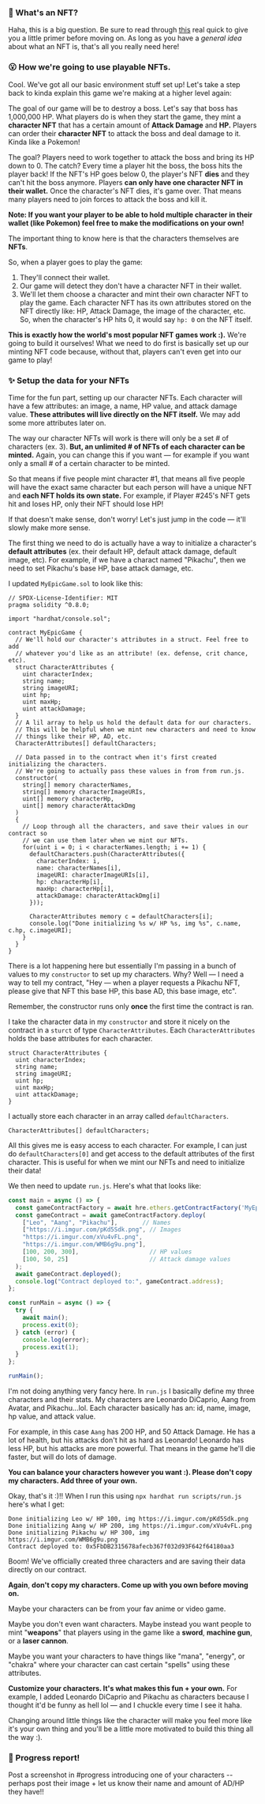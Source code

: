 ### 🤔 What's an NFT?

Haha, this is a big question. Be sure to read through [this](https://github.com/buildspace/buildspace-projects/blob/main/NFT_Collection/en/Section_1/Lesson_1_What_Is_A_NFT.md) real quick to give you a little primer before moving on. As long as you have a *general idea* about what an NFT is, that's all you really need here!

### 😮 How we're going to use playable NFTs.

Cool. We've got all our basic environment stuff set up! Let's take a step back to kinda explain this game we're making at a higher level again:

The goal of our game will be to destroy a boss. Let's say that boss has 1,000,000 HP. What players do is when they start the game, they mint a **character NFT** that has a certain amount of **Attack Damage** and **HP.** Players can order their **character NFT** to attack the boss and deal damage to it. Kinda like a Pokemon!

The goal? Players need to work together to attack the boss and bring its HP down to 0. The catch? Every time a player hit the boss, the boss hits the player back! If the NFT's HP goes below 0, the player's NFT **dies** and they can't hit the boss anymore. Players **can only have one character NFT in their wallet.** Once the character's NFT dies, it's game over. That means many players need to join forces to attack the boss and kill it.

**Note: If you want your player to be able to hold multiple character in their wallet (like Pokemon) feel free to make the modifications on your own!**

The important thing to know here is that the characters themselves are **NFTs**.

So, when a player goes to play the game:

1. They'll connect their wallet.
2. Our game will detect they don't have a character NFT in their wallet.
3. We'll let them choose a character and mint their own character NFT to play the game. Each character NFT has its own attributes stored on the NFT directly like: HP, Attack Damage, the image of the character, etc. So, when the character's HP hits 0, it would say `hp: 0` on the NFT itself.

**This is exactly how the world's most popular NFT games work :).**  We're going to build it ourselves! What we need to do first is basically set up our minting NFT code because, without that, players can't even get into our game to play!

### ✨ Setup the data for your NFTs

Time for the fun part, setting up our character NFTs. Each character will have a few attributes: an image, a name, HP value, and attack damage value. **These attributes will live directly on the NFT itself.** We may add some more attributes later on.

The way our character NFTs will work is there will only be a set # of characters (ex. 3). **But, an unlimited # of NFTs of each character can be minted.** Again, you can change this if you want — for example if you want only a small # of a certain character to be minted.

So that means if five people mint character #1, that means all five people will have the exact same character but each person will have a unique NFT and **each NFT holds its own state.** For example, if Player #245's NFT gets hit and loses HP, only their NFT should lose HP!

If that doesn't make sense, don't worry! Let's just jump in the code — it'll slowly make more sense.

The first thing we need to do is actually have a way to initialize a character's **default attributes** (ex. their default HP, default attack damage, default image, etc). For example, if we have a charact named "Pikachu", then we need to set Pikachu's base HP, base attack damage, etc. 

I updated `MyEpicGame.sol` to look like this:

```solidity
// SPDX-License-Identifier: MIT
pragma solidity ^0.8.0;

import "hardhat/console.sol";

contract MyEpicGame {
  // We'll hold our character's attributes in a struct. Feel free to add
  // whatever you'd like as an attribute! (ex. defense, crit chance, etc).
  struct CharacterAttributes {
    uint characterIndex;
    string name;
    string imageURI;        
    uint hp;
    uint maxHp;
    uint attackDamage;
  }
  // A lil array to help us hold the default data for our characters.
  // This will be helpful when we mint new characters and need to know
  // things like their HP, AD, etc.
  CharacterAttributes[] defaultCharacters;

  // Data passed in to the contract when it's first created initializing the characters.
  // We're going to actually pass these values in from from run.js.
  constructor(
    string[] memory characterNames,
    string[] memory characterImageURIs,
    uint[] memory characterHp,
    uint[] memory characterAttackDmg
  )
  {
    // Loop through all the characters, and save their values in our contract so
    // we can use them later when we mint our NFTs.
    for(uint i = 0; i < characterNames.length; i += 1) {
      defaultCharacters.push(CharacterAttributes({
        characterIndex: i,
        name: characterNames[i],
        imageURI: characterImageURIs[i],
        hp: characterHp[i],
        maxHp: characterHp[i],
        attackDamage: characterAttackDmg[i]
      }));

      CharacterAttributes memory c = defaultCharacters[i];
      console.log("Done initializing %s w/ HP %s, img %s", c.name, c.hp, c.imageURI);
    }
  }
}
```

There is a lot happening here but essentially I'm passing in a bunch of values to my `constructor` to set up my characters. Why? Well — I need a way to tell my contract, "Hey — when a player requests a Pikachu NFT, please give that NFT this base HP, this base AD, this base image, etc".

Remember, the constructor runs only **once** the first time the contract is ran.

I take the character data in my `constructor` and store it nicely on the contract in a `sturct` of type `CharacterAttributes`. Each `CharacterAttributes` holds the base attributes for each character. 

```solidity
struct CharacterAttributes {
  uint characterIndex;
  string name;
  string imageURI;        
  uint hp;
  uint maxHp;
  uint attackDamage;
}
```

I actually store each character in an array called `defaultCharacters`. 

```solidity
CharacterAttributes[] defaultCharacters;
```

All this gives me is easy access to each character. For example, I can just do `defaultCharacters[0]` and get access to the default attributes of the first character. This is useful for when we mint our NFTs and need to initialize their data!

We then need to update `run.js`. Here's what that looks like:

```jsx
const main = async () => {
  const gameContractFactory = await hre.ethers.getContractFactory('MyEpicGame');
  const gameContract = await gameContractFactory.deploy(
    ["Leo", "Aang", "Pikachu"],       // Names
    ["https://i.imgur.com/pKd5Sdk.png", // Images
    "https://i.imgur.com/xVu4vFL.png", 
    "https://i.imgur.com/WMB6g9u.png"],
    [100, 200, 300],                    // HP values
    [100, 50, 25]                       // Attack damage values
  );
  await gameContract.deployed();
  console.log("Contract deployed to:", gameContract.address);
};

const runMain = async () => {
  try {
    await main();
    process.exit(0);
  } catch (error) {
    console.log(error);
    process.exit(1);
  }
};

runMain();
```

I'm not doing anything very fancy here. In `run.js` I basically define my three characters and their stats. My characters are Leonardo DiCaprio, Aang from Avatar, and Pikachu...lol. Each character basically has an: id, name, image, hp value, and attack value. 

For example, in this case `Aang` has 200 HP, and 50 Attack Damage. He has a lot of health, but his attacks don't hit as hard as Leonardo! Leonardo has less HP, but his attacks are more powerful. That means in the game he'll die faster, but will do lots of damage.

**You can balance your characters however you want :). Please don't copy my characters. Add three of your own.**

Okay, that's it :)!! When I run this using `npx hardhat run scripts/run.js` here's what I get:

```plaintext
Done initializing Leo w/ HP 100, img https://i.imgur.com/pKd5Sdk.png
Done initializing Aang w/ HP 200, img https://i.imgur.com/xVu4vFL.png
Done initializing Pikachu w/ HP 300, img https://i.imgur.com/WMB6g9u.png
Contract deployed to: 0x5FbDB2315678afecb367f032d93F642f64180aa3
```

Boom! We've officially created three characters and are saving their data directly on our contract.

**Again**, **don't copy my characters. Come up with you own before moving on.**

Maybe your characters can be from your fav anime or video game.

Maybe you don't even want characters. Maybe instead you want people to mint "**weapons**" that players using in the game like a **sword**, **machine gun**, or a **laser cannon**.

Maybe you want your characters to have things like "mana", "energy", or "chakra" where your character can cast certain "spells" using these attributes.

**Customize your characters. It's what makes this fun + your own.** For example, I added Leonardo DiCaprio and Pikachu as characters because I thought it'd be funny as hell lol — and I chuckle every time I see it haha.

Changing around little things like the character will make you feel more like it's your own thing and you'll be a little more motivated to build this thing all the way :).

### 🚨 Progress report!

Post a screenshot in #progress introducing one of your characters -- perhaps post their image + let us know their name and amount of AD/HP they have!! 
